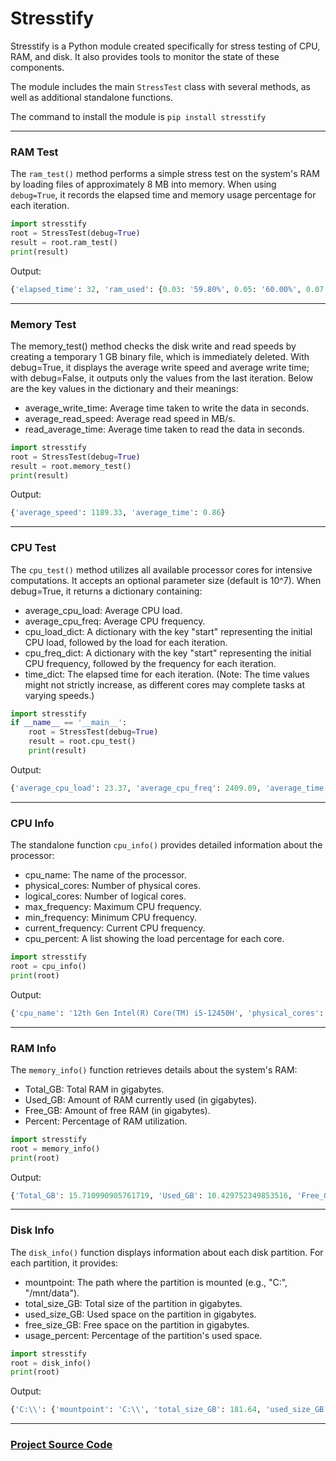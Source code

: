 # Stresstify

Stresstify is a Python module created specifically for stress testing of CPU, RAM, and disk. It also provides tools to monitor the state of these components.

The module includes the main `StressTest` class with several methods, as well as additional standalone functions.


The command to install the module is `pip install stresstify`
***

### RAM Test
The `ram_test()` method performs a simple stress test on the system's RAM by loading files of approximately 8 MB into memory. When using `debug=True`, it records the elapsed time and memory usage percentage for each iteration.

``` python
import stresstify
root = StressTest(debug=True)
result = root.ram_test()
print(result)
```
Output:
``` python
{'elapsed_time': 32, 'ram_used': {0.03: '59.80%', 0.05: '60.00%', 0.07: '60.10%', 0.09: '60.30%', 0.10: '100%'}}
```
***
### Memory Test
The memory_test() method checks the disk write and read speeds by creating a temporary 1 GB binary file, which is immediately deleted. With debug=True, it displays the average write speed and average write time; with debug=False, it outputs only the values from the last iteration. Below are the key values in the dictionary and their meanings:
* average_write_time: Average time taken to write the data in seconds.
* average_read_speed: Average read speed in MB/s.
* read_average_time: Average time taken to read the data in seconds.
``` python
import stresstify
root = StressTest(debug=True)
result = root.memory_test()
print(result)
```
Output:
``` python
{'average_speed': 1189.33, 'average_time': 0.86}
```
***
### CPU Test 
The `cpu_test()` method utilizes all available processor cores for intensive computations. It accepts an optional parameter size (default is 10^7). When debug=True, it returns a dictionary containing:
* average_cpu_load: Average CPU load.
* average_cpu_freq: Average CPU frequency.
* cpu_load_dict: A dictionary with the key "start" representing the initial CPU load, followed by the load for each iteration.
* cpu_freq_dict: A dictionary with the key "start" representing the initial CPU frequency, followed by the frequency for each iteration.
* time_dict: The elapsed time for each iteration. (Note: The time values might not strictly increase, as different cores may complete tasks at varying speeds.)
``` python
import stresstify
if __name__ == '__main__':
    root = StressTest(debug=True)
    result = root.cpu_test()
    print(result)
```
Output:
``` python
{'average_cpu_load': 23.37, 'average_cpu_freq': 2409.09, 'average_time': 25.74, 'cpu_load_dict': {'start': 3.1, 1: 23.8, 2: 23.3, 3: 34.6, 4: 33.1, 5: 22.4, 6: 22.5, 7: 27.8, 8: 21.9, 9: 22.2, 10: 22.4}, 'cpu_freq_dict': {'start': 2500.0, 1: 2500.0, 2: 2500.0, 3: 2500.0, 4: 2500.0, 5: 2500.0, 6: 1500.0, 7: 2500.0, 8: 2500.0, 9: 2500.0, 10: 2500.0}, 'time_dict': {1: 25.84, 2: 25.91, 3: 25.44, 4: 25.41, 5: 26.0, 6: 25.82, 7: 25.43, 8: 25.95, 9: 25.88, 10: 25.69}}
```
***
### CPU Info
The standalone function `cpu_info()` provides detailed information about the processor:
* cpu_name: The name of the processor.
* physical_cores: Number of physical cores.
* logical_cores: Number of logical cores.
* max_frequency: Maximum CPU frequency.
* min_frequency: Minimum CPU frequency.
* current_frequency: Current CPU frequency.
* cpu_percent: A list showing the load percentage for each core.
``` python
import stresstify
root = cpu_info()
print(root)
```
Output:
``` python
{'cpu_name': '12th Gen Intel(R) Core(TM) i5-12450H', 'physical_cores': 8, 'logical_cores': 12, 'max_frequency': 2500.0, 'min_frequency': 0.0, 'current_frequency': 1500.0, 'cpu_percent': [9.1, 47.8, 22.2, 13.8, 23.8, 13.6, 25.4, 13.6, 15.2, 15.6, 16.7, 16.4]}
```
***
### RAM Info
The `memory_info()` function retrieves details about the system's RAM:
* Total_GB: Total RAM in gigabytes.
* Used_GB: Amount of RAM currently used (in gigabytes).
* Free_GB: Amount of free RAM (in gigabytes).
* Percent: Percentage of RAM utilization.
``` python
import stresstify
root = memory_info()
print(root)
```
Output:
``` python
{'Total_GB': 15.710990905761719, 'Used_GB': 10.429752349853516, 'Free_GB': 5.280986785888672, 'Percent': 66.4}
```
***
### Disk Info
The `disk_info()` function displays information about each disk partition. For each partition, it provides:
* mountpoint: The path where the partition is mounted (e.g., "C:\", "/mnt/data").
* total_size_GB: Total size of the partition in gigabytes.
* used_size_GB: Used space on the partition in gigabytes.
* free_size_GB: Free space on the partition in gigabytes.
* usage_percent: Percentage of the partition's used space.
``` python
import stresstify
root = disk_info()
print(root)
```
Output:
``` python
{'C:\\': {'mountpoint': 'C:\\', 'total_size_GB': 181.64, 'used_size_GB': 157.15, 'free_size_GB': 24.49, 'usage_percent': 86.5}, 'D:\\': {'mountpoint': 'D:\\', 'total_size_GB': 214.45, 'used_size_GB': 168.92, 'free_size_GB': 45.53, 'usage_percent': 78.8}, 'E:\\': {'mountpoint': 'E:\\', 'total_size_GB': 80.0, 'used_size_GB': 16.71, 'free_size_GB': 63.29, 'usage_percent': 20.9}}
```
***
### [Project Source Code](https://github.com/Pinkysha228/stresstify)
